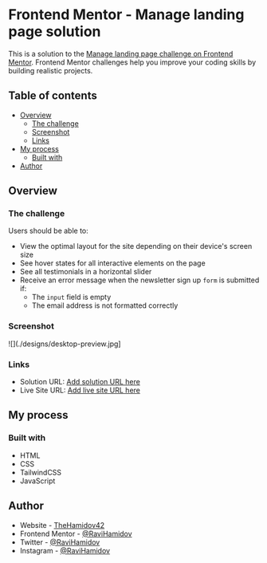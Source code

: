 # Frontend Mentor - Manage landing page solution

This is a solution to the [Manage landing page challenge on Frontend Mentor](https://www.frontendmentor.io/challenges/manage-landing-page-SLXqC6P5). Frontend Mentor challenges help you improve your coding skills by building realistic projects.

## Table of contents

-   [Overview](#overview)
    -   [The challenge](#the-challenge)
    -   [Screenshot](#screenshot)
    -   [Links](#links)
-   [My process](#my-process)
    -   [Built with](#built-with)
-   [Author](#author)

## Overview

### The challenge

Users should be able to:

-   View the optimal layout for the site depending on their device's screen size
-   See hover states for all interactive elements on the page
-   See all testimonials in a horizontal slider
-   Receive an error message when the newsletter sign up `form` is submitted if:
    -   The `input` field is empty
    -   The email address is not formatted correctly

### Screenshot

![](./designs/desktop-preview.jpg]

### Links

-   Solution URL: [Add solution URL here](https://github.com/RaviHamidov/ManageLandingPage)
-   Live Site URL: [Add live site URL here](https://ravihamidov.github.io/ManageLandingPage/)

## My process

### Built with

-   HTML
-   CSS
-   TailwindCSS
-   JavaScript

## Author

-   Website - [TheHamidov42](thehamidov42.herokuapp.com)
-   Frontend Mentor - [@RaviHamidov](https://www.frontendmentor.io/profile/@RaviHamidov)
-   Twitter - [@RaviHamidov](https://www.twitter.com/@RaviHamidov)
-   Instagram - [@RaviHamidov](https://www.instagram.com/ravihamidov/)
